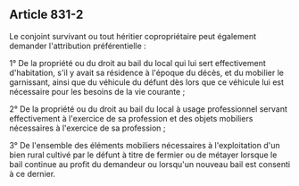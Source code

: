 Article 831-2
----
Le conjoint survivant ou tout héritier copropriétaire peut également demander
l'attribution préférentielle :

1° De la propriété ou du droit au bail du local qui lui sert effectivement
d'habitation, s'il y avait sa résidence à l'époque du décès, et du mobilier le
garnissant, ainsi que du véhicule du défunt dès lors que ce véhicule lui est
nécessaire pour les besoins de la vie courante ;

2° De la propriété ou du droit au bail du local à usage professionnel servant
effectivement à l'exercice de sa profession et des objets mobiliers nécessaires
à l'exercice de sa profession ;

3° De l'ensemble des éléments mobiliers nécessaires à l'exploitation d'un bien
rural cultivé par le défunt à titre de fermier ou de métayer lorsque le bail
continue au profit du demandeur ou lorsqu'un nouveau bail est consenti à ce
dernier.
